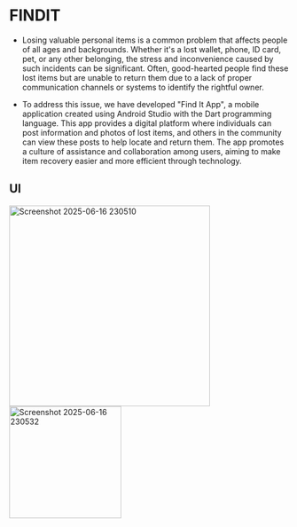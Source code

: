 # FINDIT
- Losing valuable personal items is a common problem that affects people of all ages and backgrounds. Whether it's a lost wallet, phone, ID card, pet, or any other belonging, the stress and inconvenience caused by such incidents can be significant. Often, good-hearted people find these lost items but are unable to return them due to a lack of proper communication channels or systems to identify the rightful owner.
  
- To address this issue, we have developed "Find It App", a mobile application created using Android Studio with the Dart programming language. This app provides a digital platform where individuals can post information and photos of lost items, and others in the community can view these posts to help locate and return them. The app promotes a culture of assistance and collaboration among users, aiming to make item recovery easier and more efficient through technology.

## UI

<img width="362" alt="Screenshot 2025-06-16 230510" src="https://github.com/user-attachments/assets/b34ab202-8dbb-4222-ac3e-e93726997ae8" />

<img width="202" alt="Screenshot 2025-06-16 230532" src="https://github.com/user-attachments/assets/a4ac4c4d-7f7e-4834-be38-2afb185d7a07" />
